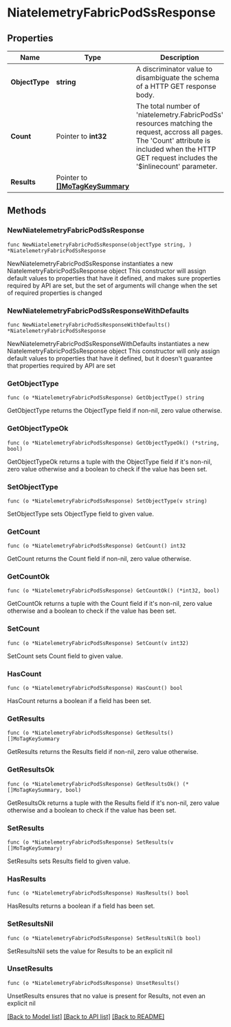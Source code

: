 # NiatelemetryFabricPodSsResponse

## Properties

Name | Type | Description | Notes
------------ | ------------- | ------------- | -------------
**ObjectType** | **string** | A discriminator value to disambiguate the schema of a HTTP GET response body. | 
**Count** | Pointer to **int32** | The total number of &#39;niatelemetry.FabricPodSs&#39; resources matching the request, accross all pages. The &#39;Count&#39; attribute is included when the HTTP GET request includes the &#39;$inlinecount&#39; parameter. | [optional] 
**Results** | Pointer to [**[]MoTagKeySummary**](MoTagKeySummary.md) |  | [optional] 

## Methods

### NewNiatelemetryFabricPodSsResponse

`func NewNiatelemetryFabricPodSsResponse(objectType string, ) *NiatelemetryFabricPodSsResponse`

NewNiatelemetryFabricPodSsResponse instantiates a new NiatelemetryFabricPodSsResponse object
This constructor will assign default values to properties that have it defined,
and makes sure properties required by API are set, but the set of arguments
will change when the set of required properties is changed

### NewNiatelemetryFabricPodSsResponseWithDefaults

`func NewNiatelemetryFabricPodSsResponseWithDefaults() *NiatelemetryFabricPodSsResponse`

NewNiatelemetryFabricPodSsResponseWithDefaults instantiates a new NiatelemetryFabricPodSsResponse object
This constructor will only assign default values to properties that have it defined,
but it doesn't guarantee that properties required by API are set

### GetObjectType

`func (o *NiatelemetryFabricPodSsResponse) GetObjectType() string`

GetObjectType returns the ObjectType field if non-nil, zero value otherwise.

### GetObjectTypeOk

`func (o *NiatelemetryFabricPodSsResponse) GetObjectTypeOk() (*string, bool)`

GetObjectTypeOk returns a tuple with the ObjectType field if it's non-nil, zero value otherwise
and a boolean to check if the value has been set.

### SetObjectType

`func (o *NiatelemetryFabricPodSsResponse) SetObjectType(v string)`

SetObjectType sets ObjectType field to given value.


### GetCount

`func (o *NiatelemetryFabricPodSsResponse) GetCount() int32`

GetCount returns the Count field if non-nil, zero value otherwise.

### GetCountOk

`func (o *NiatelemetryFabricPodSsResponse) GetCountOk() (*int32, bool)`

GetCountOk returns a tuple with the Count field if it's non-nil, zero value otherwise
and a boolean to check if the value has been set.

### SetCount

`func (o *NiatelemetryFabricPodSsResponse) SetCount(v int32)`

SetCount sets Count field to given value.

### HasCount

`func (o *NiatelemetryFabricPodSsResponse) HasCount() bool`

HasCount returns a boolean if a field has been set.

### GetResults

`func (o *NiatelemetryFabricPodSsResponse) GetResults() []MoTagKeySummary`

GetResults returns the Results field if non-nil, zero value otherwise.

### GetResultsOk

`func (o *NiatelemetryFabricPodSsResponse) GetResultsOk() (*[]MoTagKeySummary, bool)`

GetResultsOk returns a tuple with the Results field if it's non-nil, zero value otherwise
and a boolean to check if the value has been set.

### SetResults

`func (o *NiatelemetryFabricPodSsResponse) SetResults(v []MoTagKeySummary)`

SetResults sets Results field to given value.

### HasResults

`func (o *NiatelemetryFabricPodSsResponse) HasResults() bool`

HasResults returns a boolean if a field has been set.

### SetResultsNil

`func (o *NiatelemetryFabricPodSsResponse) SetResultsNil(b bool)`

 SetResultsNil sets the value for Results to be an explicit nil

### UnsetResults
`func (o *NiatelemetryFabricPodSsResponse) UnsetResults()`

UnsetResults ensures that no value is present for Results, not even an explicit nil

[[Back to Model list]](../README.md#documentation-for-models) [[Back to API list]](../README.md#documentation-for-api-endpoints) [[Back to README]](../README.md)


